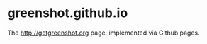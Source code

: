 greenshot.github.io
===================

The http://getgreenshot.org page, implemented via Github pages.


